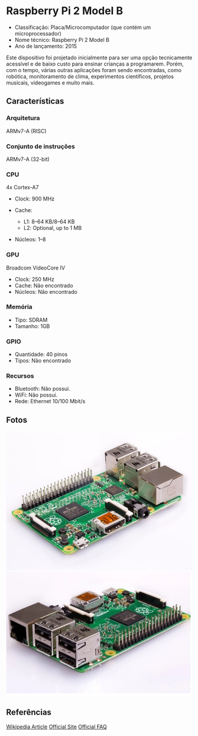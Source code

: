 # Raspberry Pi 2 Model B

- Classificação: Placa/Microcomputador (que contém um microprocessador)
- Nome técnico: Raspberry Pi 2 Model B
- Ano de lançamento: 2015

Este dispositivo foi projetado inicialmente para ser uma opção tecnicamente acessível e de baixo custo para ensinar crianças a programarem. Porém, com o tempo, várias outras aplicações foram sendo encontradas, como robótica, monitoramento de clima, experimentos científicos, projetos musicais, videogames e muito mais.

## Características

### Arquitetura

ARMv7-A (RISC)

### Conjunto de instruções

ARMv7-A (32-bit)

### CPU

4x Cortex-A7

- Clock: 900 MHz
- Cache:
  - L1: 8–64 KB/8–64 KB
  - L2: Optional, up to 1 MB

- Núcleos: 1–8

### GPU

Broadcom VideoCore IV

- Clock: 250 MHz
- Cache: Não encontrado
- Núcleos: Não encontrado

### Memória

- Tipo: SDRAM
- Tamanho: 1GB

### GPIO

- Quantidade: 40 pinos
- Tipos: Não encontrado

### Recursos

- Bluetooth: Não possui.
- WiFi: Não possui.
- Rede: Ethernet 10/100 Mbit/s

## Fotos

![RPI2_1](imgs/pi2_1.jpg)
![RPI2_2](imgs/pi2_2.jpg)

## Referências

[Wikipedia Article](https://en.wikipedia.org/wiki/Raspberry_Pi)
[Official Site](https://www.raspberrypi.org/products/raspberry-pi-2-model-b/)
[Official FAQ](https://www.raspberrypi.org/documentation/faqs)
